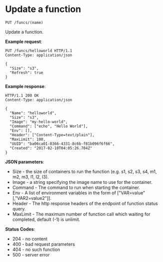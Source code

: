 # Update a function

`PUT /funcs/(name)`

Update a function.

**Example request**:

```
PUT /funcs/helloworld HTTP/1.1
Content-Type: application/json

{
  "Size": "s3",
  "Refresh": true
}
```

**Example response**:

```
HTTP/1.1 200 OK
Content-Type: application/json

{
  "Name": "helloworld",
  "Size": "s3",
  "Image": "my-hello-world",
  "Command": ["echo", "Hello World"],
  "Env": [],
  "Header": ["Content-Type=text/plain"],
  "MaxLimit": 100,
  "UUID": "ba06ca01-8366-4331-8c6b-f81b096f6f66",
  "Created": "2017-02-10T04:05:26.704Z"
}
```

**JSON parameters**:

* Size - the size of containers to run the function (e.g. s1, s2, s3, s4, m1, m2, m3, l1, l2, l3).
* Image - a string specifying the image name to use for the container.
* Command - The command to run when starting the container.
* Env - A list of environment variables in the form of ["VAR=value"[,"VAR2=value2"]].
* Header - The http response headers of the endpoint of function status query.
* MaxLimit - The maximum number of function call which waiting for completed, default (-1) is unlimit.

**Status Codes**:

* 204 - no content
* 400 - bad request parameters
* 404 - no such function
* 500 - server error
